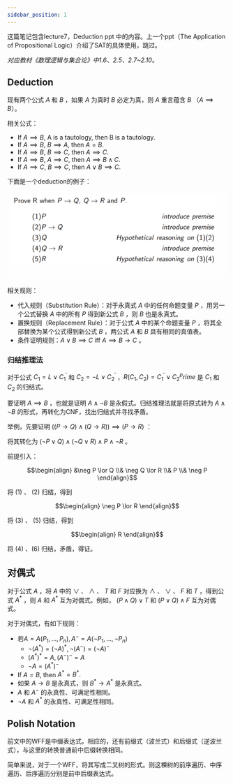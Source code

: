 ```yaml
---
sidebar_position: 1
---
```


这篇笔记包含lecture7，Deduction ppt 中的内容。上一个ppt（The Application of Propositional Logic）介绍了SAT的具体使用，跳过。  

*对应教材《数理逻辑与集合论》中1.6、2.5、2.7~2.10。*  

## Deduction

现有两个公式 $A$ 和 $B$ ，如果 $A$ 为真时 $B$ 必定为真，则 $A$ 重言蕴含 $B$ （$A \implies B$）。

相关公式：  

- If $A \implies B$, A is a tautology, then B is a tautology.
- If $A \implies B$, $B \implies A$, then $A = B$.
- If $A \implies B$, $B \implies C$, then $A \implies C$.
- If $A \implies B$, $A \implies C$, then $A \implies B \land C$.
- If $A \implies C$, $B \implies C$, then $A \lor B \implies C$.

下面是一个deduction的例子：  

![deduction](./img/deduction.png)

相关规则：  

- 代入规则（Substitution Rule）：对于永真式 $A$ 中的任何命题变量 $P$ ，用另一个公式替换 $A$ 中的所有 $P$ 得到新公式 $B$ ，则 $B$ 也是永真式。
- 置换规则（Replacement Rule）：对于公式 $A$ 中的某个命题变量 $P$ ，将其全部替换为某个公式得到新公式 $B$ ，两公式 $A$ 和 $B$ 具有相同的真值表。
- 条件证明规则：$A \lor B \implies C$ iff $A \implies B \rightarrow C$ 。

### 归结推理法

对于公式 $C_1 = L \lor C_1^\prime$ 和 $C_2 = \neg L \lor C_2^\prime$ ，$R(C_1, C_2) = C_1^\prime \lor C_2^prime$ 是 $C_1$ 和 $C_2$ 的归结式。  

要证明 $A \implies B$ ，也就是证明 $A \land \neg B$ 是永假式。归结推理法就是将原式转为 $A \land \neg B$ 的形式，再转化为CNF，找出归结式并寻找矛盾。  

举例，先要证明 $((P \rightarrow Q) \land (Q \rightarrow R)) \implies (P \rightarrow R)$ ：

将其转化为 $(\neg P \lor Q) \land (\neg Q \lor R) \land P \land \neg R$ 。

前提引入：  

$$\begin{align}
&\neg P \lor Q 
\\& \neg Q \lor R  
\\& P  
\\& \neg P
\end{align}$$

将 $(1)$ 、 $(2)$ 归结，得到

$$\begin{align}
\neg P \lor R
\end{align}$$

将 $(3)$ 、 $(5)$ 归结，得到

$$\begin{align}
R
\end{align}$$

将 $(4)$ 、$(6)$ 归结，矛盾，得证。

## 对偶式

对于公式 $A$ ，将 $A$ 中的 $\lor$ 、 $\land$ 、 $T$ 和 $F$ 对应换为 $\land$ 、 $\lor$ 、 $F$ 和 $T$ ，得到公式 $A^*$ ，则 $A$ 和 $A^*$ 互为对偶式。例如， $(P \land Q) \lor T$ 和 $(P \lor Q) \land F$ 互为对偶式。  

对于对偶式，有如下规则：  

- 若$A = A(P_1, ..., P_n), A^- = A(\neg P_1, ..., \neg P_n)$
    * $\neg (A^*) = (\neg A)^*, \neg (A^-) = (\neg A)^-$
    * $(A^*)^* = A, (A^-)^- = A$
    * $\neg A = (A^*)^-$
- If $A = B$, then $A^* = B^*.$
- 如果 $A \rightarrow B$ 是永真式，则 $B^* \rightarrow A^*$ 是永真式。
- $A$ 和 $A^-$ 的永真性、可满足性相同。
- $\neg A$ 和 $A^*$ 的永真性、可满足性相同。

## Polish Notation

前文中的WFF是中缀表达式。相应的，还有前缀式（波兰式）和后缀式（逆波兰式），与这里的转换普通前中后缀转换相同。  

简单来说，对于一个WFF，将其写成二叉树的形式。则这棵树的前序遍历、中序遍历、后序遍历分别是前中后缀表达式。